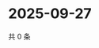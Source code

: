 # 2025-09-27

共 0 条

<!-- BEGIN ZHIHUQUESTIONS -->
<!-- 最后更新时间 Sat Sep 27 2025 02:14:07 GMT+0800 (China Standard Time) -->

<!-- END ZHIHUQUESTIONS -->
